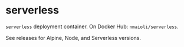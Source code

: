 # serverless

`serverless` deployment container. On Docker Hub:
`nmaioli/serverless`.

See releases for Alpine, Node, and Serverless versions.
